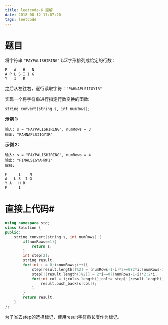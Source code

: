 ```yaml
---
title: leetcode-6 题解
date: 2018-08-12 17:07:20
tags: leetcode
---
```


# 题目

将字符串 `"PAYPALISHIRING"` 以Z字形排列成给定的行数：

```
P   A   H   N
A P L S I I G
Y   I   R
```

之后从左往右，逐行读取字符：`"PAHNAPLSIIGYIR"`

实现一个将字符串进行指定行数变换的函数:

```
string convert(string s, int numRows);
```

<!--*more*-->

**示例 1:**

```
输入: s = "PAYPALISHIRING", numRows = 3
输出: "PAHNAPLSIIGYIR"
```

**示例 2:**

```
输入: s = "PAYPALISHIRING", numRows = 4
输出: "PINALSIGYAHRPI"
解释:

P     I    N
A   L S  I G
Y A   H R
P     I
```

# 直接上代码#

```c++
using namespace std;
class Solution {
public:
    string convert(string s, int numRows) {
        if(numRows==1){
            return s;
        }
        int step[2];
        string result;
        for(int i = 0;i<numRows;i++){
            step[result.length()%2] = (numRows-1-i)*2==0?2*i:(numRows-1-i)*2;
            step[!(result.length()%2)] = 2*i==0?(numRows-1-i)*2:2*i;
            for(int col = i;col<s.length();col+= step[!(result.length()%2)]){
                result.push_back(s[col]);
            }
        }
        return result;
    }
};
```

为了省去step的选择标记，使用result字符串长度作为标记。